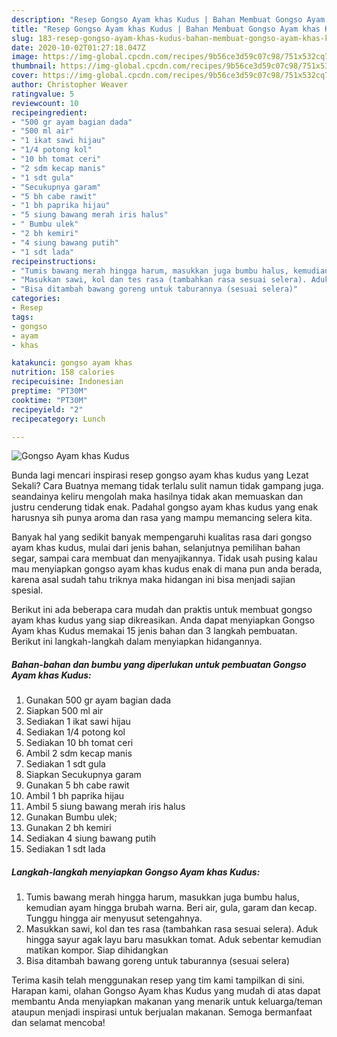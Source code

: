 ```yaml
---
description: "Resep Gongso Ayam khas Kudus | Bahan Membuat Gongso Ayam khas Kudus Yang Menggugah Selera"
title: "Resep Gongso Ayam khas Kudus | Bahan Membuat Gongso Ayam khas Kudus Yang Menggugah Selera"
slug: 183-resep-gongso-ayam-khas-kudus-bahan-membuat-gongso-ayam-khas-kudus-yang-menggugah-selera
date: 2020-10-02T01:27:18.047Z
image: https://img-global.cpcdn.com/recipes/9b56ce3d59c07c98/751x532cq70/gongso-ayam-khas-kudus-foto-resep-utama.jpg
thumbnail: https://img-global.cpcdn.com/recipes/9b56ce3d59c07c98/751x532cq70/gongso-ayam-khas-kudus-foto-resep-utama.jpg
cover: https://img-global.cpcdn.com/recipes/9b56ce3d59c07c98/751x532cq70/gongso-ayam-khas-kudus-foto-resep-utama.jpg
author: Christopher Weaver
ratingvalue: 5
reviewcount: 10
recipeingredient:
- "500 gr ayam bagian dada"
- "500 ml air"
- "1 ikat sawi hijau"
- "1/4 potong kol"
- "10 bh tomat ceri"
- "2 sdm kecap manis"
- "1 sdt gula"
- "Secukupnya garam"
- "5 bh cabe rawit"
- "1 bh paprika hijau"
- "5 siung bawang merah iris halus"
- " Bumbu ulek"
- "2 bh kemiri"
- "4 siung bawang putih"
- "1 sdt lada"
recipeinstructions:
- "Tumis bawang merah hingga harum, masukkan juga bumbu halus, kemudian ayam hingga brubah warna. Beri air, gula, garam dan kecap. Tunggu hingga air menyusut setengahnya."
- "Masukkan sawi, kol dan tes rasa (tambahkan rasa sesuai selera). Aduk hingga sayur agak layu baru masukkan tomat. Aduk sebentar kemudian matikan kompor. Siap dihidangkan"
- "Bisa ditambah bawang goreng untuk taburannya (sesuai selera)"
categories:
- Resep
tags:
- gongso
- ayam
- khas

katakunci: gongso ayam khas 
nutrition: 158 calories
recipecuisine: Indonesian
preptime: "PT30M"
cooktime: "PT30M"
recipeyield: "2"
recipecategory: Lunch

---
```



![Gongso Ayam khas Kudus](https://img-global.cpcdn.com/recipes/9b56ce3d59c07c98/751x532cq70/gongso-ayam-khas-kudus-foto-resep-utama.jpg)

Bunda lagi mencari inspirasi resep gongso ayam khas kudus yang Lezat Sekali? Cara Buatnya memang tidak terlalu sulit namun tidak gampang juga. seandainya keliru mengolah maka hasilnya tidak akan memuaskan dan justru cenderung tidak enak. Padahal gongso ayam khas kudus yang enak harusnya sih punya aroma dan rasa yang mampu memancing selera kita.

Banyak hal yang sedikit banyak mempengaruhi kualitas rasa dari gongso ayam khas kudus, mulai dari jenis bahan, selanjutnya pemilihan bahan segar, sampai cara membuat dan menyajikannya. Tidak usah pusing kalau mau menyiapkan gongso ayam khas kudus enak di mana pun anda berada, karena asal sudah tahu triknya maka hidangan ini bisa menjadi sajian spesial.




Berikut ini ada beberapa cara mudah dan praktis untuk membuat gongso ayam khas kudus yang siap dikreasikan. Anda dapat menyiapkan Gongso Ayam khas Kudus memakai 15 jenis bahan dan 3 langkah pembuatan. Berikut ini langkah-langkah dalam menyiapkan hidangannya.

<!--inarticleads1-->

##### Bahan-bahan dan bumbu yang diperlukan untuk pembuatan Gongso Ayam khas Kudus:

1. Gunakan 500 gr ayam bagian dada
1. Siapkan 500 ml air
1. Sediakan 1 ikat sawi hijau
1. Sediakan 1/4 potong kol
1. Sediakan 10 bh tomat ceri
1. Ambil 2 sdm kecap manis
1. Sediakan 1 sdt gula
1. Siapkan Secukupnya garam
1. Gunakan 5 bh cabe rawit
1. Ambil 1 bh paprika hijau
1. Ambil 5 siung bawang merah iris halus
1. Gunakan  Bumbu ulek;
1. Gunakan 2 bh kemiri
1. Sediakan 4 siung bawang putih
1. Sediakan 1 sdt lada




<!--inarticleads2-->

##### Langkah-langkah menyiapkan Gongso Ayam khas Kudus:

1. Tumis bawang merah hingga harum, masukkan juga bumbu halus, kemudian ayam hingga brubah warna. Beri air, gula, garam dan kecap. Tunggu hingga air menyusut setengahnya.
1. Masukkan sawi, kol dan tes rasa (tambahkan rasa sesuai selera). Aduk hingga sayur agak layu baru masukkan tomat. Aduk sebentar kemudian matikan kompor. Siap dihidangkan
1. Bisa ditambah bawang goreng untuk taburannya (sesuai selera)




Terima kasih telah menggunakan resep yang tim kami tampilkan di sini. Harapan kami, olahan Gongso Ayam khas Kudus yang mudah di atas dapat membantu Anda menyiapkan makanan yang menarik untuk keluarga/teman ataupun menjadi inspirasi untuk berjualan makanan. Semoga bermanfaat dan selamat mencoba!
